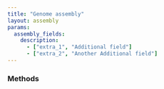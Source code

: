 ```yaml
---
title: "Genome assembly"
layout: assembly
params:
  assembly_fields:
    description:
      - ["extra_1", "Additional field"]
      - ["extra_2", "Another Additional field"]
---
```


### Methods
